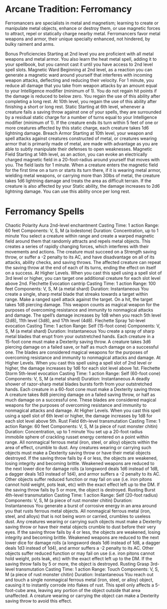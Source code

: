# Arcane Tradition: Ferromancy
Ferromancers are specialists in metal and magnetism;
learning to create or manipulate metal objects, enhance
or destroy them, or use magnetic forces to attract,
repel or statically charge nearby metal. Ferromancers
favor metal weapons and armor, their unique specialty
enhanced, not hindered, by bulky raiment and arms.

Bonus Proficiencies
Starting at 2nd level you are proficient with all metal
weapons and metal armor. You also learn the heat metal
spell, adding it to your spellbook, but you cannot cast it
until you have access to 2nd level spell slots.
Magnetic Ward
Beginning at 2nd level, as a reaction you can generate
a magnetic ward around yourself that interferes with
incoming weapon attacks, deflecting and reducing their
velocity. For 1 minute, you reduce all damage that you
take from weapon attacks by an amount equal to your
Intelligence modifier (minimum of 1). You do not regain
hit points if the damage is reduced to below zero. You
regain the use of this ability after completing a long
rest. At 10th level, you regain the use of this ability after
finishing a short or long rest.
Static
Starting at 6th level, whenever a creature fails a saving
throw against one of your spells, they are surrounded
by a residual static charge for a number of turns equal
to your Intelligence modifier (minimum of 1). If the
creature ends its turn within 5 feet of one or more
creatures affected by this static charge, each creature
takes 1d6 lightning damage.
Breach Armor
Starting at 10th level, your weapon and spell attacks
against creatures constructed of metal, or creatures
wearing armor that is primarily made of metal,
are made with advantage as you are able to subtly
manipulate their defenses to open weaknesses.
Magnetic Field
Starting at 14th level, as an action, you can evoke an
electrically charged magnetic field in a 20-foot-radius
around yourself that moves with you. The field lasts
for 1 minute. When a creature enters the magnetic field
for the first time on a turn or starts its turn there, if it
is wearing metal armor, wielding metal weapons, or
carrying more than 30lbs of metal, the creature takes
1d6 lightning damage and treats the area as difficult
terrain. If the creature is also affected by your Static
ability, the damage increases to 2d6 lightning damage.
You can use this ability once per long rest.

# Ferromancy Spells
Chaotic Polarity Aura
2nd-level enchantment
Casting Time: 1 action
Range: 60 feet
Components: V, S, M (a lodestone)
Duration: Concentration, up to 1 minute
You select a creature within range and create a warped
magnetic field around them that randomly attracts and
repels metal objects. This creates a series of rapidly
changing forces, which interferes with their movements
and actions. The creature must succeed on a Strength
saving throw, or suffer a -2 penalty to its AC, and have
disadvantage on all of its attacks, ability checks, and
saving throws. The affected creature can repeat the
saving throw at the end of each of its turns, ending the
effect on itself on a success.
At Higher Levels. When you cast this spell using
a spell slot of 3rd level or higher, you can target one
additional creature for each slot level above 2nd.
Flechette
Evocation cantrip
Casting Time: 1 action
Range: 100 feet
Components: V, S, M (a metal shard)
Duration: Instantaneous
You create a single, sharp metal blade that streaks
towards a target within range. Make a ranged spell
attack against the target. On a hit, the target takes
1d8 piercing damage. This weapon counts as magical
weapon for the purposes of overcoming resistance and
immunity to nonmagical attacks and damage.
The spell’s damage increases by 1d8 when you reach
5th level (2d8), 11th level (3d8), and 17th level (4d8).
Flechette Spray
1st-level evocation
Casting Time: 1 action
Range: Self (15-foot cone)
Components: V, S, M (a metal shard)
Duration: Instantaneous
You create a spray of sharp metal blades that erupt from
your outstretched hands. Each creature in a 15-foot cone
must make a Dexterity saving throw. A creature takes
3d6 piercing damage on a failed save, or half as much
damage on a successful one. The blades are considered
magical weapons for the purposes of overcoming
resistance and immunity to nonmagical attacks and
damage.
At Higher Levels. When you cast this spell using a
spell slot of 2nd level or higher, the damage increases by
1d6 for each slot level above 1st.
Flechette Storm
5th-level evocation
Casting Time: 1 action
Range: Self (60-foot cone)
Components: V, S, M (a metal shard)
Duration: Instantaneous
A deadly shower of razor-sharp metal blades bursts
forth from your outstretched hands. Each creature in
a 60-foot cone must make a Dexterity saving throw. A
creature takes 8d8 piercing damage on a failed saving
throw, or half as much damage on a successful one.
These blades are considered magical weapons for the
purposes of overcoming resistance and immunity to
nonmagical attacks and damage.
At Higher Levels. When you cast this spell using a
spell slot of 6th level or higher, the damage increases by
1d8 for each slot level above 5th.
Rust Field
6th-level transmutation
Casting Time: 1 action
Range: 60 feet
Components: V, S, M (a piece of rust monster chitin)
Duration: Concentration, up to 1 minute
You set up a 20-foot radius immobile sphere of crackling
russet energy centered on a point within range. All
nonmagical ferrous metal (iron, steel, or alloy) objects
within the area of effect, crumble to dust.
Any creatures wearing or carrying such objects must
make a Dexterity saving throw or have their metal
objects destroyed. If the saving throw fails by 4 or less,
the objects are weakened, losing integrity and becoming
brittle. Weakened weapons are reduced to the next
lower dice for damage rolls (a longsword deals 1d6
instead of 1d8, a dagger deals 1d3 instead of 1d4), and
armor suffers a -2 penalty to its AC. Other objects suffer
reduced function or may fail on use (i.e. iron pitons
cannot hold weight, pots leak, etc) with the exact effect
left up to the DM. If the saving throw fails by 5 or more,
the object is destroyed.
Rusting Burst
4th-level transmutation
Casting Time: 1 action
Range: Self (20-foot radius)
Components: V, S, M (a piece of rust monster chitin)
Duration: Instantaneous
You generate a burst of corrosive energy in an area
around you that rusts ferrous metal objects. All
nonmagical ferrous metal (iron, steel, and alloys) that is
not being worn or carried, crumbles to useless dust.
Any creatures wearing or carrying such objects must
make a Dexterity saving throw or have their metal
objects crumble to dust before their very eyes. If the
saving throw fails by 4 or less, the objects are weakened,
losing integrity and becoming brittle. Weakened
weapons are reduced to the next lower dice for damage
rolls (a longsword deals 1d6 instead of 1d8, a dagger
deals 1d3 instead of 1d4), and armor suffers a -2 penalty
to its AC. Other objects suffer reduced function or may
fail on use (i.e. iron pitons cannot hold weight, pots
leak, etc) with the exact effect left up to the DM. If the
saving throw fails by 5 or more, the object is destroyed.
Rusting Grasp
3rd-level transmutation
Casting Time: 1 action
Range: Touch
Components: V, S, M (a piece of rust monster chitin)
Duration: Instantaneous
You reach out and touch a single nonmagical ferrous
metal (iron, steel, or alloy) object, causing it to instantly
corrode into flakes of rust. This spell only affects a
5-foot-cube area, leaving any portion of the object
outside that area unaffected. A creature wearing or
carrying the object can make a Dexterity saving throw to
avoid this effect.
